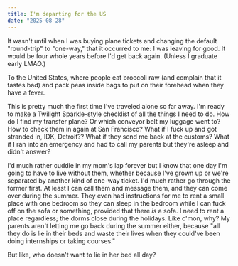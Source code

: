 ```yaml
---
title: I'm departing for the US
date: "2025-08-28"
---
```


It wasn't until when I was buying plane tickets and changing the default "round-trip" to "one-way," that it occurred to me: I was leaving for good. It would be four whole years before I'd get back again. (Unless I graduate early LMAO.)

To the United States, where people eat broccoli raw (and complain that it tastes bad) and pack peas inside bags to put on their forehead when they have a fever.

This is pretty much the first time I've traveled alone so far away. I'm ready to make a Twilight Sparkle-style checklist of all the things I need to do. How do I find my transfer plane? Or which conveyor belt my luggage went to? How to check them in again at San Francisco? What if I fuck up and got stranded in, IDK, Detroit?? What if they send me back at the customs? What if I ran into an emergency and had to call my parents but they're asleep and didn't answer?

I'd much rather cuddle in my mom's lap forever but I know that one day I'm going to have to live without them, whether because I've grown up or we're separated by another kind of one-way ticket. I'd much rather go through the former first. At least I can call them and message them, and they can come over during the summer. They even had instructions for me to rent a small place with one bedroom so they can sleep in the bedroom while I can fuck off on the sofa or something, provided that there *is* a sofa. I need to rent a place regardless; the dorms close during the holidays. Like c'mon, why? My parents aren't letting me go back during the summer either, because "all they do is lie in their beds and waste their lives when they could've been doing internships or taking courses."

But like, who doesn't want to lie in her bed all day?
